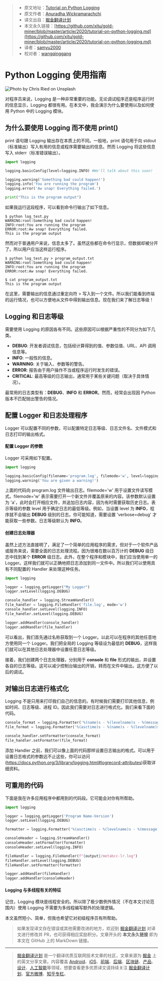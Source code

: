 > * 原文地址：[Tutorial on Python Logging](https://levelup.gitconnected.com/tutorial-on-python-logging-ac5f21e0a00)
> * 原文作者：[Anuradha Wickramarachchi](https://medium.com/@anuradhawick)
> * 译文出自：[掘金翻译计划](https://github.com/xitu/gold-miner)
> * 本文永久链接：[https://github.com/xitu/gold-miner/blob/master/article/2020/tutorial-on-python-logging.md](https://github.com/xitu/gold-miner/blob/master/article/2020/tutorial-on-python-logging.md)
> * 译者：[samyu2000](https://github.com/samyu2000)
> * 校对者：[wangqinggang](https://github.com/wangqinggang)

# Python Logging 使用指南

![Photo by [Chris Ried](https://unsplash.com/@cdr6934?utm_source=unsplash&utm_medium=referral&utm_content=creditCopyText) on [Unsplash](https://unsplash.com/s/photos/codes?utm_source=unsplash&utm_medium=referral&utm_content=creditCopyText)](https://cdn-images-1.medium.com/max/12032/1*1X0-98EiQNkwBJj2vnTTqQ.jpeg)

对程序员来说，Logging 是一种非常重要的功能。无论调试程序还是程序运行时的信息显示，Logging 都很有用。在本文中，我会演示为什么要使用以及如何使用 Python 中的 Logging 模块。

## 为什么要使用 Logging 而不使用 print()

print 语句跟 Logging 输出存在本质上的不同。一般地，print 语句用于向 stdout（标准输出）写入有用的信息或程序需要输出的信息。然而 Logging 将这些信息写入 stderr（标准错误输出）。

```py
import logging

logging.basicConfig(level=logging.INFO) #We'll talk about this soon!

logging.warning('Something bad could happen!')
logging.info('You are running the program')
logging.error('Aw snap! Everything failed.')

print("This is the program output")
```

如果我运行这段程序，可以看到命令行输出了如下信息。

```
$ python log_test.py
WARNING:root:Something bad could happen!
INFO:root:You are running the program
ERROR:root:Aw snap! Everything failed.
This is the program output
```

然而对于普通用户来说，信息太多了。虽然这些都在命令行显示，但数据却被分开了。所以用户应当这样运行程序。

```
$ python log_test.py > program_output.txt
WARNING:root:Something bad could happen!
INFO:root:You are running the program
ERROR:root:Aw snap! Everything failed.

$ cat program_output.txt
This is the program output
```

在这里，需要输出的信息通过重定向符 > 写入到一个文件。所以我们能看到终端的运行情况，也可以方便地从文件中得到输出信息。现在我们来了解日志等级！

## Logging 和日志等级

需要使用 Logging 的原因各有不同。这些原因可以根据严重性的不同分为如下几类。

* **DEBUG**: 开发者调试信息，包括经计算得到的值、参数估值、URL、API 调用信息等。
* **INFO**: 一般性的信息。
* **WARNING**: 关于输入、参数等的警告。
* **ERROR**: 报告由于用户操作不当或程序运行时发生的错误。
* **CRITICAL**: 最高等级的日志输出，通常用于某些关键问题（取决于具体情况）。

最常用的日志类型有：**DEBUG**、**INFO** 和 **ERROR**。然而，经常会出现因 Python 版本不匹配抛出警告的情况。

## 配置 Logger 和日志处理程序

Logger 可以配置不同的参数，可以配置特定日志等级、日志文件名、文件模式和日志打印的输出格式。

#### 配置 Logger 的参数

Logger 可采用如下配置。

```py
import logging

logging.basicConfig(filename='program.log', filemode='w', level=logging.DEBUG)
logging.warning('You are given a warning!')
```

上面的代码向 program.log 文件输出日志。filemode='w' 用于设置文件读写模式。filemode='w' 表示需要打开一个新文件并覆盖原来的内容。该参数默认设置为 'a'，此时会打开相应文件，并追加日志内容，因为有时需要获取历史日志。表示等级的参数 level 用于确定日志的最低等级。例如，当设置 level 为 **INFO**，程序就不会输出 **DEBUG** 级别的日志。你可能知道，需要设置 'verbose=debug' 才能获取一些参数。日志等级默认为 **INFO**。

#### 创建日志处理器

虽然上述方法直接明了，满足了一个简单的应用程序的需求，但对于一个软件产品或服务来说，需要全面的日志处理流程。因为很难在数以百万计的 **DEBUG** 级日志中找到某个 **ERROR** 级日志。此外，在整个程序和模块中，我们应当使用单一的 Logger。这样我们就可以正确地把日志添加到同一文件中。所以我们可以使用具有不同配置的 Handler 来处理这种任务。

```py
import logging

logger = logging.getLogger("My Logger")
logger.setLevel(logging.DEBUG)

console_handler = logging.StreamHandler()
file_handler = logging.FileHandler('file.log', mode='w')
console_handler.setLevel(logging.INFO)
file_handler.setLevel(logging.DEBUG)

logger.addHandler(console_handler)
logger.addHandler(file_handler)
```

可以看出，我们首先通过名称获取到一个 Logger。以此可以在程序的其他任意地方使用同一个 Logger。我们把全局的 Logging 等级设为最低的 **DEBUG**，这样我们就可以在其他日志处理器中设置任意日志等级。

接着，我们创建两个日志处理器，分别用于 **console** 和 **file** 形式的输出，并设置各自的日志等级。这可以减少控制台输出的开销，转而在文件中输出。这方便了以后的调试。

## 对输出日志进行格式化

Logging 不是只用来打印我们自己的信息的。有时候我们需要打印其他信息，例如时间、日志等级、进程 ID。因此我们需要对日志进行格式化。我们来看下面的代码。

```py
console_format = logging.Formatter('%(name)s - %(levelname)s - %(message)s')
file_format = logging.Formatter('%(asctime)s - %(name)s - %(levelname)s - %(message)s')

console_handler.setFormatter(console_format)
file_handler.setFormatter(file_format)
```

添加 Handler 之前，我们可以像上面的代码那样设置日志输出的格式。可以用于设置日志格式的参数远不止这些，你可以访问(https://docs.python.org/3/library/logging.html#logrecord-attributes)获取详细资料。

## 可重用的代码

下面是我在许多应用程序中都用到的代码段。它可能会对你有所帮助。

```Python
import logging

logger = logging.getLogger('Program Name-Version')
logger.setLevel(logging.DEBUG)

formatter = logging.Formatter('%(asctime)s - %(levelname)s - %(message)s')

consoleHeader = logging.StreamHandler()
consoleHeader.setFormatter(formatter)
consoleHeader.setLevel(logging.INFO)

fileHandler = logging.FileHandler(f"{output}/metabcc-lr.log")
fileHandler.setLevel(logging.DEBUG)
fileHandler.setFormatter(formatter)

logger.addHandler(fileHandler)
logger.addHandler(consoleHeader)
```

#### Logging 与多线程有关的特征

记住，Logging 模块是线程安全的。所以除了极少数例外情况（不在本文讨论范围内）使用 Logging 不需要为多线程编写额外的处理逻辑。

本文虽然短小、简单，但我也希望它对初级程序员有所帮助。

> 如果发现译文存在错误或其他需要改进的地方，欢迎到 [掘金翻译计划](https://github.com/xitu/gold-miner) 对译文进行修改并 PR，也可获得相应奖励积分。文章开头的 **本文永久链接** 即为本文在 GitHub 上的 MarkDown 链接。

---

> [掘金翻译计划](https://github.com/xitu/gold-miner) 是一个翻译优质互联网技术文章的社区，文章来源为 [掘金](https://juejin.im) 上的英文分享文章。内容覆盖 [Android](https://github.com/xitu/gold-miner#android)、[iOS](https://github.com/xitu/gold-miner#ios)、[前端](https://github.com/xitu/gold-miner#前端)、[后端](https://github.com/xitu/gold-miner#后端)、[区块链](https://github.com/xitu/gold-miner#区块链)、[产品](https://github.com/xitu/gold-miner#产品)、[设计](https://github.com/xitu/gold-miner#设计)、[人工智能](https://github.com/xitu/gold-miner#人工智能)等领域，想要查看更多优质译文请持续关注 [掘金翻译计划](https://github.com/xitu/gold-miner)、[官方微博](http://weibo.com/juejinfanyi)、[知乎专栏](https://zhuanlan.zhihu.com/juejinfanyi)。
